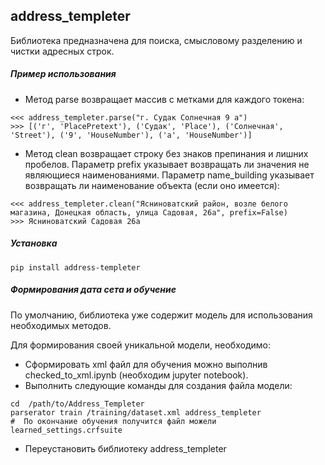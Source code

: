 ## address_templeter

Библиотека предназначена для поиска, смысловому разделению и чистки адресных строк.

##### Пример использования

- Метод parse возвращает массив с метками для каждого токена:
```
<<< address_templeter.parse("г. Судак Солнечная 9 а")
>>> [('г', 'PlacePretext'), ('Судак', 'Place'), ('Солнечная', 'Street'), ('9', 'HouseNumber'), ('а', 'HouseNumber')]
```
- Метод clean возвращает строку без знаков препинания и лишних пробелов. Параметр prefix указывает возвращать ли значения не являющиеся наименованиями. Параметр name_building указывает возвращать ли наименование объекта (если оно имеется):
```
<<< address_templeter.clean("Ясниноватский район, возле белого магазина, Донецкая область, улица Садовая, 26а", prefix=False)
>>> Ясниноватский Садовая 26а
```

##### Установка
 ```
pip install address-templeter
 ```
 
##### Формирования дата сета и обучение
По умолчанию, библиотека уже содержит модель для использования необходимых методов. 

Для формирования своей уникальной модели, необходимо:
- Сформировать xml файл для обучения можно выполнив checked_to_xml.ipynb (необходим jupyter notebook).
- Выполнить следующие команды для создания файла модели:
```shell script
cd  /path/to/Address_Templeter
parserator train /training/dataset.xml address_templeter
#  По окончание обучения получится файл можели learned_settings.crfsuite
```
- Переустановить библиотеку address_templeter
